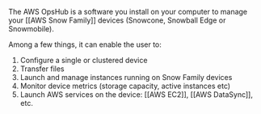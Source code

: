 The AWS OpsHub is a software you install on your computer to manage your [[AWS Snow Family]] devices (Snowcone, Snowball Edge or Snowmobile).

Among a few things, it can enable the user to:
1. Configure a single or clustered device
2. Transfer files
3. Launch and manage instances running on Snow Family devices
4. Monitor device metrics (storage capacity, active instances etc)
5. Launch AWS services on the device: [[AWS EC2]], [[AWS DataSync]], etc.